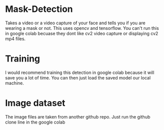 # Mask-Detection
Takes a video or a video capture  of your face and tells you if you are wearing a mask or not. This uses opencv and tensorflow. You can't run this in google colab becuase they dont like cv2 video capture or displaying cv2 mp4 files.
# Training
I would recommend training this detection in google colab because it will save you a lot of time. You can then just load the saved model our local machine.
# Image dataset
The image files are taken from another github repo. Just run the github clone line in the google colab
